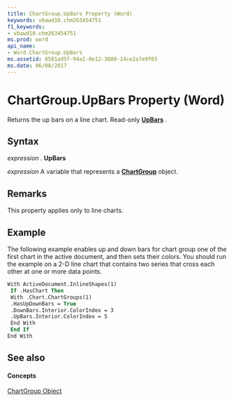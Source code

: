 ```yaml
---
title: ChartGroup.UpBars Property (Word)
keywords: vbawd10.chm263454751
f1_keywords:
- vbawd10.chm263454751
ms.prod: word
api_name:
- Word.ChartGroup.UpBars
ms.assetid: 8581ad5f-94a1-0e12-3880-14ce2a7e9f03
ms.date: 06/08/2017
---
```



# ChartGroup.UpBars Property (Word)

Returns the up bars on a line chart. Read-only **[UpBars](upbars-object-word.md)** .


## Syntax

 _expression_ . **UpBars**

 _expression_ A variable that represents a **[ChartGroup](chartgroup-object-word.md)** object.


## Remarks

This property applies only to line charts.


## Example

The following example enables up and down bars for chart group one of the first chart in the active document, and then sets their colors. You should run the example on a 2-D line chart that contains two series that cross each other at one or more data points.


```vb
With ActiveDocument.InlineShapes(1) 
 If .HasChart Then 
 With .Chart.ChartGroups(1) 
 .HasUpDownBars = True 
 .DownBars.Interior.ColorIndex = 3 
 .UpBars.Interior.ColorIndex = 5 
 End With 
 End If 
End With
```


## See also


#### Concepts


[ChartGroup Object](chartgroup-object-word.md)

